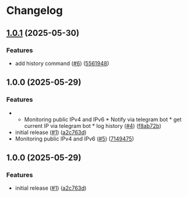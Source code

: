 # Changelog

## [1.0.1](https://github.com/klaffka/ip-monitor/compare/v1.0.0...v1.0.1) (2025-05-30)


### Features

* add history command ([#6](https://github.com/klaffka/ip-monitor/issues/6)) ([5561948](https://github.com/klaffka/ip-monitor/commit/556194887406f3a33dd40db9c3ca8cd4dd845fa4))

## 1.0.0 (2025-05-29)


### Features

* * Monitoring public IPv4 and IPv6 * Notify via telegram bot * get current IP via telegram bot * log history ([#4](https://github.com/klaffka/ip-monitor/issues/4)) ([f8ab72b](https://github.com/klaffka/ip-monitor/commit/f8ab72b8add3a3efa5108efe0e39f7d9e018bb06))
* initial release ([#1](https://github.com/klaffka/ip-monitor/issues/1)) ([a2c763d](https://github.com/klaffka/ip-monitor/commit/a2c763da23d1df0d1c0aed108900a2e22f973dbd))
* Monitoring public IPv4 and IPv6  ([#5](https://github.com/klaffka/ip-monitor/issues/5)) ([7149475](https://github.com/klaffka/ip-monitor/commit/7149475f49a200798d10a1897959422be924d979))

## 1.0.0 (2025-05-29)


### Features

* initial release ([#1](https://github.com/klaffka/ip-monitor/issues/1)) ([a2c763d](https://github.com/klaffka/ip-monitor/commit/a2c763da23d1df0d1c0aed108900a2e22f973dbd))
